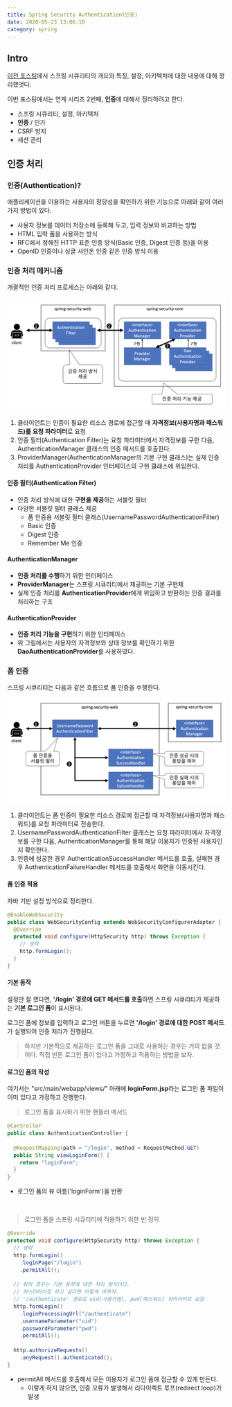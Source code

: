 ```yaml
---
title: Spring Security Authentication(인증)
date: 2020-05-23 13:06:10
category: spring
---
```


## Intro

[이전 포스팅](https://changrea.io/spring/spring-security-start/)에서 스프링 시큐리티의 개요와 특징, 설정, 아키텍처에 대한 내용에 대해 정리했엇다.

이번 포스팅에서는 연계 시리즈 2번째, **인증**에 대해서 정리하려고 한다.

- 스프링 시큐리티, 설정, 아키텍처
- **인증** / 인가
- CSRF 방지
- 세션 관리



## 인증 처리

### 인증(Authentication)?

애플리케이션을 이용하는 사용자의 정당성을 확인하기 위한 기능으로 아래와 같이 여러가지 방법이 있다.

- 사용자 정보를 데이터 저장소에 등록해 두고, 입력 정보와 비교하는 방법
- HTML 입력 폼을 사용하는 방식
- RFC에서 정해진 HTTP 표준 인증 방식(Basic 인증, Digest 인증 등)을 이용
- OpenID 인증이나 싱글 사인온 인증 같은 인증 방식 이용



### 인증 처리 메커니즘

개괄적인 인증 처리 프로세스는 아래와 같다.

<img src="./img/spring-security-auth-process.png" />

1. 클라이언트는 인증이 필요한 리소스 경로에 접근할 때 **자격정보(사용자명과 패스워드)를 요청 파라미터**로 요청
2. 인증 필터(Authentication Filter)는 요청 파라미터에서 자격정보를 구한 다음, AuthenticationManager 클래스의 인증 메서드를 호출한다.
3. ProviderManager(AuthenticationManager의 기본 구현 클래스)는 실제 인증 처리를 AuthenticationProvider 인터페이스의 구현 클래스에 위임한다.



#### 인증 필터(Authentication Filter)

- 인증 처리 방식에 대한 **구현을 제공**하는 서블릿 필터
- 다양한 서블릿 필터 클래스 제공
  - 폼 인증용 서블릿 필터 클래스(UsernamePasswordAuthenticationFilter)
  - Basic 인증
  - Digest 인증
  - Remember Me 인증



#### AuthenticationManager

- **인증 처리를 수행**하기 위한 인터페이스
- **ProviderManager**는 스프링 시큐리티에서 제공하는 기본 구현체
- 실제 인증 처리를 **AuthenticationProvider**에게 위임하고 반환하는 인증 결과를 처리하는 구조



#### AuthenticationProvider

- **인증 처리 기능을 구현**하기 위한 인터페이스
- 위 그림에서는 사용자의 자격정보와 상태 정보를 확인하기 위한 **DaoAuthenticationProvider**를 사용하였다.



### 폼 인증

스프링 시큐리티는 다음과 같은 흐름으로 폼 인증을 수행한다.

<img src="./img/spring-security-form-auth.png" />

1. 클라이언트는 폼 인증이 필요한 리소스 경로에 접근할 때 자격정보(사용자명과 패스워드)를 요청 파라미터로 전송한다.
2. UsernamePasswordAuthenticationFilter 클래스는 요청 파라미터에서 자격정보를 구한 다음, AuthenticationManager를 통해 해당 이용자가 인증된 사용자인지 확인한다.
3. 인증에 성공한 경우 AuthenticationSuccessHandler 메서드를 호출, 실패한 경우 AuthenticationFailureHandler 메서드를 호출해서 화면을 이동시킨다.



#### 폼 인증 적용

자바 기반 설정 방식으로 정리한다.

```java
@EnableWebSecurity
public class WebSecurityConfig extends WebSecurityConfigurerAdapter {
  @Override
  protected void configure(HttpSecurity http) throws Exception {
    // 생략
    http.formLogin();
  }
}
```



#### 기본 동작

설정만 잘 했다면, **'/login' 경로에 GET 메서드를 호출**하면 스프링 시큐리티가 제공하는 **기본 로그인 폼**이 표시된다.

로그인 폼에 정보를 입력하고 로그인 버튼을 누르면 **'/login' 경로에 대한 POST 메서드**가 실행되어 인증 처리가 진행된다.

> 하지만 기본적으로 제공하는 로그인 폼을 그대로 사용하는 경우는 거의 없을 것이다. 직접 만든 로그인 폼이 있다고 가정하고 적용하는 방법을 보자.



#### 로그인 폼의 작성

여기서는 "src/main/webapp/views/" 아래에 **loginForm.jsp**라는 로그인 폼 파일이 이미 있다고 가정하고 진행한다.



> 로그인 폼을 표시하기 위한 핸들러 메서드

```java
@Controller
public class AuthenticationController {
  
  @RequestMapping(path = "/login", method = RequestMethod.GET)
  public String viewLoginForm() {
    return "loginForm";
  }
}
```

- 로그인 폼의 뷰 이름('loginForm')을 반환

<br>

> 로그인 폼을 스프링 시큐리티에 적용하기 위한 빈 정의

```java
@Override
protected void configure(HttpSecurity http) throws Exception {
  // 생략
  http.formLogin()
    .loginPage("/login")
    .permitAll();
  
  // 위의 경우는 기본 동작에 대한 처리 방식이다.
  // 커스터마이징 하고 싶다면 이렇게 바꾸자.
  // '/authenticate' 경로로 uid(사용자명), pwd(패스워드) 파라미터르 요청
  http.formLogin()
    .loginProcessingUrl("/authenticate")
    .usernameParameter("uid")
    .passwordParameter("pwd")
    .permitAll();
  
  http.authorizeRequests()
    .anyRequest().authenticated();
}
```

- permitAll 메서드를 호출해서 모든 이용자가 로그인 폼에 접근할 수 있게 만든다.
  - 이렇게 하지 않으면, 인증 오류가 발생해서 리다이렉트 루프(redirect loop)가 발생

